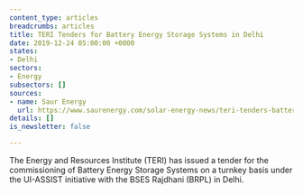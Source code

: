```yaml
---
content_type: articles
breadcrumbs: articles
title: TERI Tenders for Battery Energy Storage Systems in Delhi
date: 2019-12-24 05:00:00 +0000
states:
- Delhi
sectors:
- Energy
subsectors: []
sources:
- name: Saur Energy
  url: https://www.saurenergy.com/solar-energy-news/teri-tenders-battery-energy-storage-systems-delhi
details: []
is_newsletter: false

---
```

The Energy and Resources Institute (TERI) has issued a tender for the commissioning of Battery Energy Storage Systems on a turnkey basis under the UI-ASSIST initiative with the BSES Rajdhani (BRPL) in Delhi.

